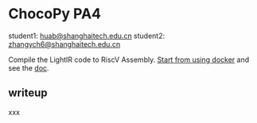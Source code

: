 # ChocoPy PA4

student1: huab@shanghaitech.edu.cn
student2: zhangych6@shanghaitech.edu.cn

Compile the LightIR code to RiscV Assembly. [Start from using docker](./doc/common/build.md) and see the [doc](./doc/PA4/README.md).

## writeup

xxx